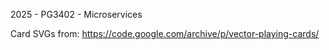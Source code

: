 2025 - PG3402 - Microservices



Card SVGs from:
https://code.google.com/archive/p/vector-playing-cards/